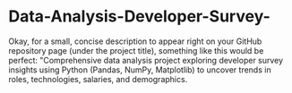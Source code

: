 # Data-Analysis-Developer-Survey-
Okay, for a small, concise description to appear right on your GitHub repository page (under the project title), something like this would be perfect:  "Comprehensive data analysis project exploring developer survey insights using Python (Pandas, NumPy, Matplotlib) to uncover trends in roles, technologies, salaries, and demographics.

